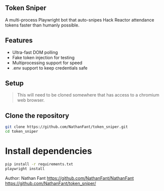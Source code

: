## Token Sniper

A multi-process Playwright bot that auto-snipes Hack Reactor attendance tokens faster than humanly possible.

## Features

- Ultra-fast DOM polling
- Fake token injection for testing
- Multiprocessing support for speed
- .env support to keep credentials safe

## Setup

> This will need to be cloned somewhere that has access to a chromium web browser.

## Clone the repository

```bash
git clone https://github.com/NathanFant/token_sniper.git
cd token_sniper
```

# Install dependencies

```bash
pip install -r requirements.txt
playwright install
```

Author: Nathan Fant
https://github.com/NathanFant/NathanFant
https://github.com/NathanFant/token_sniper/
